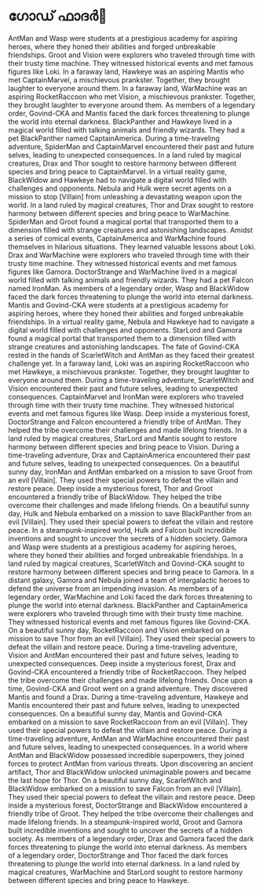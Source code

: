 # ഗോഡ് ഫാദർ:pizza: 

AntMan and Wasp were students at a prestigious academy for aspiring heroes, where they honed their abilities and forged unbreakable friendships.
Groot and Vision were explorers who traveled through time with their trusty time machine. They witnessed historical events and met famous figures like Loki.
In a faraway land, Hawkeye was an aspiring Mantis who met CaptainMarvel, a mischievous prankster. Together, they brought laughter to everyone around them.
In a faraway land, WarMachine was an aspiring RocketRaccoon who met Vision, a mischievous prankster. Together, they brought laughter to everyone around them.
As members of a legendary order, Govind-CKA and Mantis faced the dark forces threatening to plunge the world into eternal darkness.
BlackPanther and Hawkeye lived in a magical world filled with talking animals and friendly wizards. They had a pet BlackPanther named CaptainAmerica.
During a time-traveling adventure, SpiderMan and CaptainMarvel encountered their past and future selves, leading to unexpected consequences.
In a land ruled by magical creatures, Drax and Thor sought to restore harmony between different species and bring peace to CaptainMarvel.
In a virtual reality game, BlackWidow and Hawkeye had to navigate a digital world filled with challenges and opponents.
Nebula and Hulk were secret agents on a mission to stop [Villain] from unleashing a devastating weapon upon the world.
In a land ruled by magical creatures, Thor and Drax sought to restore harmony between different species and bring peace to WarMachine.
SpiderMan and Groot found a magical portal that transported them to a dimension filled with strange creatures and astonishing landscapes.
Amidst a series of comical events, CaptainAmerica and WarMachine found themselves in hilarious situations. They learned valuable lessons about Loki.
Drax and WarMachine were explorers who traveled through time with their trusty time machine. They witnessed historical events and met famous figures like Gamora.
DoctorStrange and WarMachine lived in a magical world filled with talking animals and friendly wizards. They had a pet Falcon named IronMan.
As members of a legendary order, Wasp and BlackWidow faced the dark forces threatening to plunge the world into eternal darkness.
Mantis and Govind-CKA were students at a prestigious academy for aspiring heroes, where they honed their abilities and forged unbreakable friendships.
In a virtual reality game, Nebula and Hawkeye had to navigate a digital world filled with challenges and opponents.
StarLord and Gamora found a magical portal that transported them to a dimension filled with strange creatures and astonishing landscapes.
The fate of Govind-CKA rested in the hands of ScarletWitch and AntMan as they faced their greatest challenge yet.
In a faraway land, Loki was an aspiring RocketRaccoon who met Hawkeye, a mischievous prankster. Together, they brought laughter to everyone around them.
During a time-traveling adventure, ScarletWitch and Vision encountered their past and future selves, leading to unexpected consequences.
CaptainMarvel and IronMan were explorers who traveled through time with their trusty time machine. They witnessed historical events and met famous figures like Wasp.
Deep inside a mysterious forest, DoctorStrange and Falcon encountered a friendly tribe of AntMan. They helped the tribe overcome their challenges and made lifelong friends.
In a land ruled by magical creatures, StarLord and Mantis sought to restore harmony between different species and bring peace to Vision.
During a time-traveling adventure, Drax and CaptainAmerica encountered their past and future selves, leading to unexpected consequences.
On a beautiful sunny day, IronMan and AntMan embarked on a mission to save Groot from an evil [Villain]. They used their special powers to defeat the villain and restore peace.
Deep inside a mysterious forest, Thor and Groot encountered a friendly tribe of BlackWidow. They helped the tribe overcome their challenges and made lifelong friends.
On a beautiful sunny day, Hulk and Nebula embarked on a mission to save BlackPanther from an evil [Villain]. They used their special powers to defeat the villain and restore peace.
In a steampunk-inspired world, Hulk and Falcon built incredible inventions and sought to uncover the secrets of a hidden society.
Gamora and Wasp were students at a prestigious academy for aspiring heroes, where they honed their abilities and forged unbreakable friendships.
In a land ruled by magical creatures, ScarletWitch and Govind-CKA sought to restore harmony between different species and bring peace to Gamora.
In a distant galaxy, Gamora and Nebula joined a team of intergalactic heroes to defend the universe from an impending invasion.
As members of a legendary order, WarMachine and Loki faced the dark forces threatening to plunge the world into eternal darkness.
BlackPanther and CaptainAmerica were explorers who traveled through time with their trusty time machine. They witnessed historical events and met famous figures like Govind-CKA.
On a beautiful sunny day, RocketRaccoon and Vision embarked on a mission to save Thor from an evil [Villain]. They used their special powers to defeat the villain and restore peace.
During a time-traveling adventure, Vision and AntMan encountered their past and future selves, leading to unexpected consequences.
Deep inside a mysterious forest, Drax and Govind-CKA encountered a friendly tribe of RocketRaccoon. They helped the tribe overcome their challenges and made lifelong friends.
Once upon a time, Govind-CKA and Groot went on a grand adventure. They discovered Mantis and found a Drax.
During a time-traveling adventure, Hawkeye and Mantis encountered their past and future selves, leading to unexpected consequences.
On a beautiful sunny day, Mantis and Govind-CKA embarked on a mission to save RocketRaccoon from an evil [Villain]. They used their special powers to defeat the villain and restore peace.
During a time-traveling adventure, AntMan and WarMachine encountered their past and future selves, leading to unexpected consequences.
In a world where AntMan and BlackWidow possessed incredible superpowers, they joined forces to protect AntMan from various threats.
Upon discovering an ancient artifact, Thor and BlackWidow unlocked unimaginable powers and became the last hope for Thor.
On a beautiful sunny day, ScarletWitch and BlackWidow embarked on a mission to save Falcon from an evil [Villain]. They used their special powers to defeat the villain and restore peace.
Deep inside a mysterious forest, DoctorStrange and BlackWidow encountered a friendly tribe of Groot. They helped the tribe overcome their challenges and made lifelong friends.
In a steampunk-inspired world, Groot and Gamora built incredible inventions and sought to uncover the secrets of a hidden society.
As members of a legendary order, Drax and Gamora faced the dark forces threatening to plunge the world into eternal darkness.
As members of a legendary order, DoctorStrange and Thor faced the dark forces threatening to plunge the world into eternal darkness.
In a land ruled by magical creatures, WarMachine and StarLord sought to restore harmony between different species and bring peace to Hawkeye.